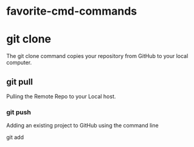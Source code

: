 # favorite-cmd-commands
<h1>git clone</h1>
<p>The git clone command copies your repository from GitHub to your local computer.</p>

<h2>git pull</h2>
<p>Pulling the Remote Repo to your Local host.</p>

<h3>git push</h3>
<p>Adding an existing project to GitHub using the command line</p>git add

